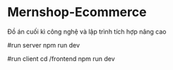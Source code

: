 # Mernshop-Ecommerce
Đồ án cuối kì công nghệ và lập trình tích hợp nâng cao

#run server
npm run dev

#run client
cd /frontend
npm run dev
